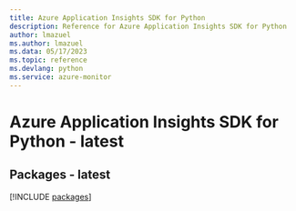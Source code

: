 ```yaml
---
title: Azure Application Insights SDK for Python
description: Reference for Azure Application Insights SDK for Python
author: lmazuel
ms.author: lmazuel
ms.data: 05/17/2023
ms.topic: reference
ms.devlang: python
ms.service: azure-monitor
---
```

# Azure Application Insights SDK for Python - latest
## Packages - latest
[!INCLUDE [packages](application-insights-index.md)]
